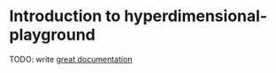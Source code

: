# Introduction to hyperdimensional-playground

TODO: write [great documentation](http://jacobian.org/writing/what-to-write/)
